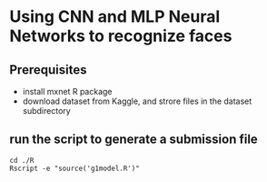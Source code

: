 # Using CNN and MLP Neural Networks to recognize faces

## Prerequisites

* install mxnet R package
* download dataset from Kaggle, and strore files in the dataset subdirectory

## run the script to generate a submission file
	
    cd ./R
    Rscript -e "source('g1model.R')"
 
